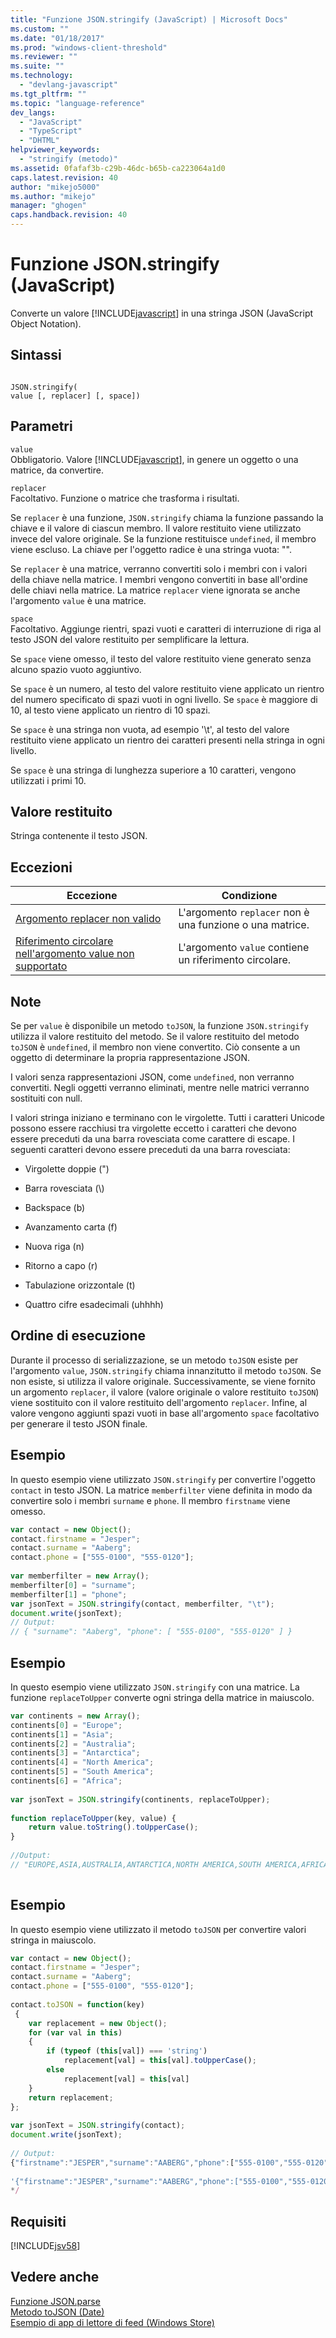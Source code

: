 ```yaml
---
title: "Funzione JSON.stringify (JavaScript) | Microsoft Docs"
ms.custom: ""
ms.date: "01/18/2017"
ms.prod: "windows-client-threshold"
ms.reviewer: ""
ms.suite: ""
ms.technology: 
  - "devlang-javascript"
ms.tgt_pltfrm: ""
ms.topic: "language-reference"
dev_langs: 
  - "JavaScript"
  - "TypeScript"
  - "DHTML"
helpviewer_keywords: 
  - "stringify (metodo)"
ms.assetid: 0fafaf3b-c29b-46dc-b65b-ca223064a1d0
caps.latest.revision: 40
author: "mikejo5000"
ms.author: "mikejo"
manager: "ghogen"
caps.handback.revision: 40
---
```

# Funzione JSON.stringify (JavaScript)
Converte un valore [!INCLUDE[javascript](../../javascript/includes/javascript-md.md)] in una stringa JSON \(JavaScript Object Notation\).  
  
## Sintassi  
  
```  
  
JSON.stringify(  
value [, replacer] [, space])  
```  
  
## Parametri  
 `value`  
 Obbligatorio.  Valore [!INCLUDE[javascript](../../javascript/includes/javascript-md.md)], in genere un oggetto o una matrice, da convertire.  
  
 `replacer`  
 Facoltativo.  Funzione o matrice che trasforma i risultati.  
  
 Se `replacer` è una funzione, `JSON.stringify` chiama la funzione passando la chiave e il valore di ciascun membro.  Il valore restituito viene utilizzato invece del valore originale.  Se la funzione restituisce `undefined`, il membro viene escluso.  La chiave per l'oggetto radice è una stringa vuota: "".  
  
 Se `replacer` è una matrice, verranno convertiti solo i membri con i valori della chiave nella matrice.  I membri vengono convertiti in base all'ordine delle chiavi nella matrice.  La matrice `replacer` viene ignorata se anche l'argomento `value` è una matrice.  
  
 `space`  
 Facoltativo.  Aggiunge rientri, spazi vuoti e caratteri di interruzione di riga al testo JSON del valore restituito per semplificare la lettura.  
  
 Se `space` viene omesso, il testo del valore restituito viene generato senza alcuno spazio vuoto aggiuntivo.  
  
 Se `space` è un numero, al testo del valore restituito viene applicato un rientro del numero specificato di spazi vuoti in ogni livello.  Se `space` è maggiore di 10, al testo viene applicato un rientro di 10 spazi.  
  
 Se `space` è una stringa non vuota, ad esempio '\\t', al testo del valore restituito viene applicato un rientro dei caratteri presenti nella stringa in ogni livello.  
  
 Se `space` è una stringa di lunghezza superiore a 10 caratteri, vengono utilizzati i primi 10.  
  
## Valore restituito  
 Stringa contenente il testo JSON.  
  
## Eccezioni  
  
|Eccezione|Condizione|  
|---------------|----------------|  
|[Argomento replacer non valido](../../javascript/misc/invalid-replacer-argument.md)|L'argomento `replacer` non è una funzione o una matrice.|  
|[Riferimento circolare nell'argomento value non supportato](../../javascript/misc/circular-reference-in-value-argument-not-supported.md)|L'argomento `value` contiene un riferimento circolare.|  
  
## Note  
 Se per `value` è disponibile un metodo `toJSON`, la funzione `JSON.stringify` utilizza il valore restituito del metodo.  Se il valore restituito del metodo `toJSON` è `undefined`, il membro non viene convertito.  Ciò consente a un oggetto di determinare la propria rappresentazione JSON.  
  
 I valori senza rappresentazioni JSON, come `undefined`, non verranno convertiti.  Negli oggetti verranno eliminati,  mentre nelle matrici verranno sostituiti con null.  
  
 I valori stringa iniziano e terminano con le virgolette.  Tutti i caratteri Unicode possono essere racchiusi tra virgolette eccetto i caratteri che devono essere preceduti da una barra rovesciata come carattere di escape.  I seguenti caratteri devono essere preceduti da una barra rovesciata:  
  
-   Virgolette doppie \("\)  
  
-   Barra rovesciata \(\\\)  
  
-   Backspace \(b\)  
  
-   Avanzamento carta \(f\)  
  
-   Nuova riga \(n\)  
  
-   Ritorno a capo \(r\)  
  
-   Tabulazione orizzontale \(t\)  
  
-   Quattro cifre esadecimali \(uhhhh\)  
  
## Ordine di esecuzione  
 Durante il processo di serializzazione, se un metodo `toJSON` esiste per l'argomento `value`, `JSON.stringify` chiama innanzitutto il metodo `toJSON`.  Se non esiste, si utilizza il valore originale.  Successivamente, se viene fornito un argomento `replacer`, il valore \(valore originale o valore restituito `toJSON`\) viene sostituito con il valore restituito dell'argomento `replacer`.  Infine, al valore vengono aggiunti spazi vuoti in base all'argomento `space` facoltativo per generare il testo JSON finale.  
  
## Esempio  
 In questo esempio viene utilizzato `JSON.stringify` per convertire l'oggetto `contact` in testo JSON.  La matrice `memberfilter` viene definita in modo da convertire solo i membri `surname` e `phone`.  Il membro `firstname` viene omesso.  
  
```javascript  
var contact = new Object();  
contact.firstname = "Jesper";  
contact.surname = "Aaberg";  
contact.phone = ["555-0100", "555-0120"];  
  
var memberfilter = new Array();  
memberfilter[0] = "surname";  
memberfilter[1] = "phone";  
var jsonText = JSON.stringify(contact, memberfilter, "\t");  
document.write(jsonText);  
// Output:   
// { "surname": "Aaberg", "phone": [ "555-0100", "555-0120" ] }  
```  
  
## Esempio  
 In questo esempio viene utilizzato `JSON.stringify` con una matrice.  La funzione `replaceToUpper` converte ogni stringa della matrice in maiuscolo.  
  
```javascript  
var continents = new Array();  
continents[0] = "Europe";  
continents[1] = "Asia";  
continents[2] = "Australia";  
continents[3] = "Antarctica";  
continents[4] = "North America";  
continents[5] = "South America";  
continents[6] = "Africa";  
  
var jsonText = JSON.stringify(continents, replaceToUpper);  
  
function replaceToUpper(key, value) {  
    return value.toString().toUpperCase();  
}  
  
//Output:  
// "EUROPE,ASIA,AUSTRALIA,ANTARCTICA,NORTH AMERICA,SOUTH AMERICA,AFRICA"  
  
```  
  
## Esempio  
 In questo esempio viene utilizzato il metodo `toJSON` per convertire valori stringa in maiuscolo.  
  
```javascript  
var contact = new Object();   
contact.firstname = "Jesper";  
contact.surname = "Aaberg";  
contact.phone = ["555-0100", "555-0120"];  
  
contact.toJSON = function(key)  
 {  
    var replacement = new Object();  
    for (var val in this)  
    {  
        if (typeof (this[val]) === 'string')  
            replacement[val] = this[val].toUpperCase();  
        else  
            replacement[val] = this[val]  
    }  
    return replacement;  
};  
  
var jsonText = JSON.stringify(contact);  
document.write(jsonText);  
  
// Output:  
{"firstname":"JESPER","surname":"AABERG","phone":["555-0100","555-0120"]}  
  
'{"firstname":"JESPER","surname":"AABERG","phone":["555-0100","555-0120"]}'  
*/  
```  
  
## Requisiti  
 [!INCLUDE[jsv58](../../javascript/reference/includes/jsv58-md.md)]  
  
## Vedere anche  
 [Funzione JSON.parse](../../javascript/reference/json-parse-function-javascript.md)   
 [Metodo toJSON \(Date\)](../../javascript/reference/tojson-method-date-javascript.md)   
 [Esempio di app di lettore di feed \(Windows Store\)](http://code.msdn.microsoft.com/Feed-reader-sample-99d68cf8)